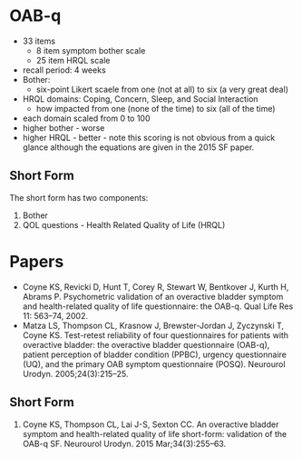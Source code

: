 # OAB-q #

- 33 items
  - 8 item symptom bother scale
  - 25 item HRQL scale
- recall period: 4 weeks
- Bother:
  - six-point Likert scaele from one (not at all) to six (a very great deal)
- HRQL domains: Coping, Concern, Sleep, and Social Interaction
  - how impacted from one (none of the time) to six (all of the time)
- each domain scaled from 0 to 100
- higher bother - worse
- higher HRQL - better - note this scoring is not obvious from a quick glance although the equations are given in the 2015 SF paper.


## Short Form ##
The short form has two components:
1. Bother
2. QOL questions - Health Related Quality of Life (HRQL)

# Papers #

- Coyne KS, Revicki D, Hunt T, Corey R, Stewart W, Bentkover J, Kurth H, Abrams P. Psychometric validation of an overactive bladder symptom and health-related quality of life questionnaire: the OAB-q. Qual Life Res 11: 563–74, 2002.
- Matza LS, Thompson CL, Krasnow J, Brewster-Jordan J, Zyczynski T, Coyne KS. Test-retest reliability of four questionnaires for patients with overactive bladder: the overactive bladder questionnaire (OAB-q), patient perception of bladder condition (PPBC), urgency questionnaire (UQ), and the primary OAB symptom questionnaire (POSQ). Neurourol Urodyn. 2005;24(3):215–25. 

## Short Form ## 

1. Coyne KS, Thompson CL, Lai J-S, Sexton CC. An overactive bladder symptom and health-related quality of life short-form: validation of the OAB-q SF. Neurourol Urodyn. 2015 Mar;34(3):255–63. 